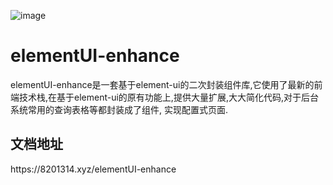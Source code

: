 ![image](https://github.com/user-attachments/assets/a0c404dc-8100-401b-b9e1-de59e2b84539)

<h1>elementUI-enhance</h1>
elementUI-enhance是一套基于element-ui的二次封装组件库,它使用了最新的前端技术栈,在基于element-ui的原有功能上,提供大量扩展,大大简化代码,对于后台系统常用的查询表格等都封装成了组件, 实现配置式页面.

<h2>文档地址</h2>
https://8201314.xyz/elementUI-enhance
